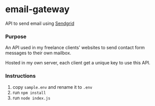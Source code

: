 # email-gateway
API to send email using [Sendgrid](https://sendgrid.com)

### Purpose
An API used in my freelance clients' websites to send contact form messages to their own mailbox.

Hosted in my own server, each client get a unique key to use this API.

### Instructions
1.  copy `sample.env` and rename it to `.env`
1.  run `npm install`
1.  run `node index.js`
